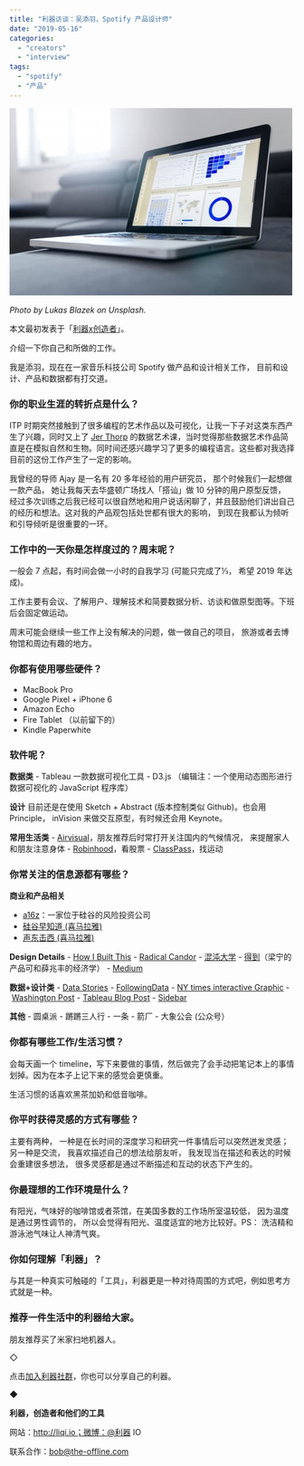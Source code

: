 ```yaml
---
title: "利器访谈：吴添羽，Spotify 产品设计师"
date: "2019-05-16"
categories: 
  - "creators"
  - "interview"
tags: 
  - "spotify"
  - "产品"
---
```


![photos-pichi](/images/13610-500x331.jpg)

_Photo by Lukas Blazek on Unsplash._

本文最初发表于「[利器x创造者](https://mp.weixin.qq.com/s/F1fRg99pKZNC-79sVn9JQA)」。

介绍一下你自己和所做的工作。

我是添羽，现在在一家音乐科技公司 Spotify 做产品和设计相关工作， 目前和设计、产品和数据都有打交道。

### 你的职业生涯的转折点是什么？

ITP 时期突然接触到了很多编程的艺术作品以及可视化，让我一下子对这类东西产生了兴趣，同时又上了 [Jer Thorp](https://twitter.com/blprnt?lang=en) 的数据艺术课，当时觉得那些数据艺术作品简直是在模拟自然和生物。同时间还感兴趣学习了更多的编程语言。这些都对我选择目前的这份工作产生了一定的影响。

我曾经的导师 Ajay 是一名有 20 多年经验的用户研究员， 那个时候我们一起想做一款产品， 她让我每天去华盛顿广场找人「搭讪」做 10 分钟的用户原型反馈， 经过多次训练之后我已经可以很自然地和用户说话闲聊了，并且鼓励他们讲出自己的经历和想法。这对我的产品观包括处世都有很大的影响， 到现在我都认为倾听和引导倾听是很重要的一环。

### 工作中的一天你是怎样度过的？周末呢？

一般会 7 点起，有时间会做一小时的自我学习 (可能只完成了⅓， 希望 2019 年达成)。

工作主要有会议、了解用户、理解技术和简要数据分析、访谈和做原型图等。下班后会固定做运动。

周末可能会继续一些工作上没有解决的问题，做一做自己的项目， 旅游或者去博物馆和周边有趣的地方。

### 你都有使用哪些硬件？

- MacBook Pro
- Google Pixel + iPhone 6
- Amazon Echo
- Fire Tablet （以前留下的）
- Kindle Paperwhite

### 软件呢？

**数据类** - Tableau 一款数据可视化工具 - D3.js （编辑注：一个使用动态图形进行数据可视化的 JavaScript 程序库）

**设计** 目前还是在使用 Sketch + Abstract (版本控制类似 Github)。也会用 Principle， inVision 来做交互原型，有时候还会用 Keynote。

**常用生活类** - [Airvisual](https://www.airvisual.com/)，朋友推荐后时常打开关注国内的气候情况， 来提醒家人和朋友注意身体 - [Robinhood](https://robinhood.com/)，看股票 - [ClassPass](https://classpass.com/)，找运动

### 你常关注的信息源都有哪些？

**商业和产品相关**

- [a16z](https://a16z.com/)：一家位于硅谷的风险投资公司
- [硅谷早知道 (喜马拉雅)](https://www.ximalaya.com/shangye/14233547/)
- [声东击西 (喜马拉雅)](https://www.ximalaya.com/renwen/5965874/)

**Design Details** - [How I Built This](https://www.npr.org/podcasts/510313/how-i-built-this) - [Radical Candor](https://www.radicalcandor.com/) - [混沌大学](https://www.hundun.cn/) - [得到](https://www.igetget.com/)（梁宁的产品可和薛兆丰的经济学） - [Medium](https://medium.com/topic/design)

**数据+设计类** - [Data Stories](http://datastori.es/) - [FollowingData](https://flowingdata.com/) - [NY times interactive Graphic](https://www.nytimes.com/interactive/2017/12/21/us/2017-year-in-graphics.html) - [Washington Post](https://www.washingtonpost.com/graphics/2017/ns/year-in-graphics/?utm_term=.61f4a3ed5dab) - [Tableau Blog Post](https://www.tableau.com/about/blog) - [Sidebar](https://sidebar.io/)

**其他** - 圆桌派 - 蹡蹡三人行 - 一条 - 箭厂 - 大象公会 (公众号）

### 你都有哪些工作/生活习惯？

会每天画一个 timeline，写下来要做的事情，然后做完了会手动把笔记本上的事情划掉。因为在本子上记下来的感觉会更慎重。

生活习惯的话喜欢黑茶加奶和低音咖啡。

### 你平时获得灵感的方式有哪些？

主要有两种， 一种是在长时间的深度学习和研究一件事情后可以突然迸发灵感；另一种是交流， 我喜欢描述自己的想法给朋友听， 我发现当在描述和表达的时候会重建很多想法， 很多灵感都是通过不断描述和互动的状态下产生的。

### 你最理想的工作环境是什么？

有阳光，气味好的咖啡馆或者茶馆，在美国多数的工作场所室温较低， 因为温度是通过男性调节的， 所以会觉得有阳光、温度适宜的地方比较好。PS： 洗洁精和游泳池气味让人神清气爽。

### 你如何理解「利器」？

与其是一种真实可触碰的「工具」，利器更是一种对待周围的方式吧，例如思考方式就是一种。

### 推荐一件生活中的利器给大家。

朋友推荐买了米家扫地机器人。

◇

点击[加入利器社群](http://mp.weixin.qq.com/s?__biz=MzA3NTgzNzU2NQ==&mid=400594784&idx=1&sn=a88b34faa7522206957d448d40ea0b31&scene=21#wechat_redirect)，你也可以分享自己的利器。

◆

**利器，创造者和他们的工具**

网站：http://liqi.io；微博：@利器 IO

联系合作：bob@the-offline.com
